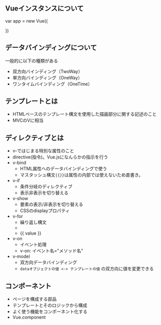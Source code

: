 
## Vueインスタンスについて
var app = new Vue({

})

## データバインディングについて

一般的に以下の種類がある

- 双方向バインディング（TwoWay）
- 単方向バインディング（OneWay）
- ワンタイムバインディング（OneTime）

## テンプレートとは
- HTMLベースのテンプレート構文を使用した描画部分に関する記述のこと
- MVCのVに相当

## ディレクティブとは
- v-ではじまる特別な属性のこと
- directive(指令)。Vue.jsになんらかの指示を行う
- v-bind
    - HTML属性へのデータバインディングで使う
    - マスタッシュ構文`{{}}`は属性の内部では使えないため直書き。
- v-if
    - 条件分岐のディレクティブ
    - 表示非表示を切り替える 
- v-show
    - 要素の表示/非表示を切り替える
    - CSSのdisplayプロパティ
- v-for
    - 繰り返し構文 
    - <li v-for="value in values">{{ value }}</li>
- v-on
    - イベント処理
    - v-on: イベント名="メソッド名"
- v-model
    - 双方向データバインディング
    - `dataオブジェクトの値 <-> テンプレートの値` の双方向に値を変更できる

## コンポーネント
- ページを構成する部品
- テンプレートとそのロジックから構成
- よく使う機能をコンポーネント化する
- Vue.component

